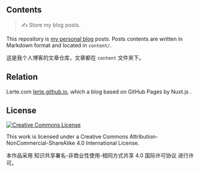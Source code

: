 Contents
-----

> ✍️ Store my blog posts.

This repository is [my personal blog](https://lerte.com) posts. Posts contents are written in Markdown format and located in `content/`.

这是我个人博客的文章仓库，文章都在 `content` 文件夹下。

## Relation
Lerte.com [lerte.github.io](https://github.com/lerte/lerte.github.io), which a blog based on GitHub Pages by Nuxt.js . 

## License

<a rel="license" href="http://creativecommons.org/licenses/by-nc-sa/4.0/"><img alt="Creative Commons License" style="border-width:0" src="https://i.creativecommons.org/l/by-nc-sa/4.0/88x31.png" /></a>

This work is licensed under a Creative Commons Attribution-NonCommercial-ShareAlike 4.0 International License.

本作品采用 知识共享署名-非商业性使用-相同方式共享 4.0 国际许可协议 进行许可。
